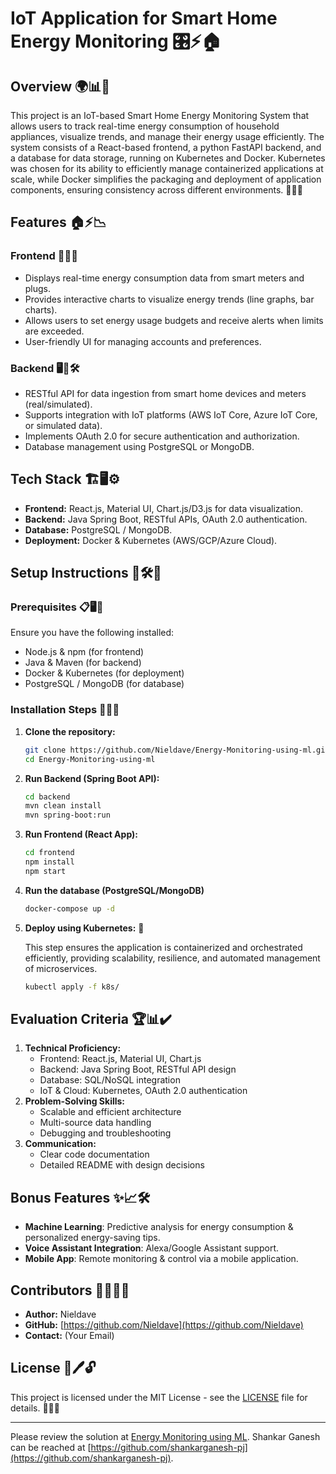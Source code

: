 # IoT Application for Smart Home Energy Monitoring 🎛️⚡🏠

## Overview 🌍📊🔋

This project is an IoT-based Smart Home Energy Monitoring System that allows users to track real-time energy consumption of household appliances, visualize trends, and manage their energy usage efficiently. The system consists of a React-based frontend, a python FastAPI backend, and a database for data storage, running on Kubernetes and Docker. Kubernetes was chosen for its ability to efficiently manage containerized applications at scale, while Docker simplifies the packaging and deployment of application components, ensuring consistency across different environments. 🚀📡🔧

## Features 🏠⚡📉

### **Frontend** 🎨📲💡

- Displays real-time energy consumption data from smart meters and plugs.
- Provides interactive charts to visualize energy trends (line graphs, bar charts).
- Allows users to set energy usage budgets and receive alerts when limits are exceeded.
- User-friendly UI for managing accounts and preferences.

### **Backend** 🖥️🔗🛠️

- RESTful API for data ingestion from smart home devices and meters (real/simulated).
- Supports integration with IoT platforms (AWS IoT Core, Azure IoT Core, or simulated data).
- Implements OAuth 2.0 for secure authentication and authorization.
- Database management using PostgreSQL or MongoDB.

## **Tech Stack** 🏗️🖥️⚙️

- **Frontend:** React.js, Material UI, Chart.js/D3.js for data visualization.
- **Backend:** Java Spring Boot, RESTful APIs, OAuth 2.0 authentication.
- **Database:** PostgreSQL / MongoDB.
- **Deployment:** Docker & Kubernetes (AWS/GCP/Azure Cloud).

## **Setup Instructions** 📜🛠️📌

### **Prerequisites** 📋🖥️🔌

Ensure you have the following installed:

- Node.js & npm (for frontend)
- Java & Maven (for backend)
- Docker & Kubernetes (for deployment)
- PostgreSQL / MongoDB (for database)

### **Installation Steps** 🚀💾🔧

1. **Clone the repository:**

   ```bash
   git clone https://github.com/Nieldave/Energy-Monitoring-using-ml.git
   cd Energy-Monitoring-using-ml
   ```

2. **Run Backend (Spring Boot API):**

   ```bash
   cd backend
   mvn clean install
   mvn spring-boot:run
   ```

3. **Run Frontend (React App):**

   ```bash
   cd frontend
   npm install
   npm start
   ```

4. **Run the database (PostgreSQL/MongoDB)**

   ```bash
   docker-compose up -d
   ```

5. **Deploy using Kubernetes:** 🚀

   This step ensures the application is containerized and orchestrated efficiently, providing scalability, resilience, and automated management of microservices.

   ```bash
   kubectl apply -f k8s/
   ```

## **Evaluation Criteria** 🏆📊✔️

1. **Technical Proficiency:**
   - Frontend: React.js, Material UI, Chart.js
   - Backend: Java Spring Boot, RESTful API design
   - Database: SQL/NoSQL integration
   - IoT & Cloud: Kubernetes, OAuth 2.0 authentication
2. **Problem-Solving Skills:**
   - Scalable and efficient architecture
   - Multi-source data handling
   - Debugging and troubleshooting
3. **Communication:**
   - Clear code documentation
   - Detailed README with design decisions

## **Bonus Features** ✨📈🛠️

- **Machine Learning**: Predictive analysis for energy consumption & personalized energy-saving tips.
- **Voice Assistant Integration**: Alexa/Google Assistant support.
- **Mobile App**: Remote monitoring & control via a mobile application.

## **Contributors** 🧑‍💻👥📌

- **Author:** Nieldave
- **GitHub:** [https://github.com/Nieldave](https://github.com/Nieldave)
- **Contact:** (Your Email)

## **License** 📜🖊️🔓

This project is licensed under the MIT License - see the [LICENSE](LICENSE) file for details. 📄✅💡

---

Please review the solution at [Energy Monitoring using ML](https://github.com/Nieldave/Energy-Monitoring-using-ml). Shankar Ganesh can be reached at [https://github.com/shankarganesh-pj](https://github.com/shankarganesh-pj).

